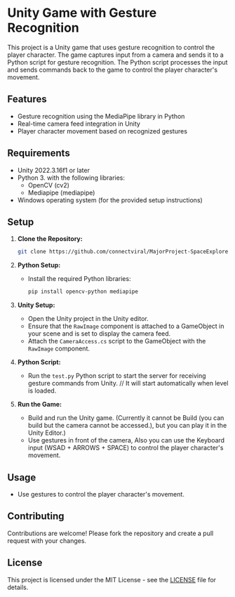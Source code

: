 # Unity Game with Gesture Recognition

This project is a Unity game that uses gesture recognition to control the player character. The game captures input from a camera and sends it to a Python script for gesture recognition. The Python script processes the input and sends commands back to the game to control the player character's movement.

## Features

- Gesture recognition using the MediaPipe library in Python
- Real-time camera feed integration in Unity
- Player character movement based on recognized gestures

## Requirements

- Unity 2022.3.16f1 or later
- Python 3. with the following libraries:
  - OpenCV (cv2)
  - Mediapipe (mediapipe)
- Windows operating system (for the provided setup instructions)

## Setup

1. **Clone the Repository:**

   ```bash
   git clone https://github.com/connectviral/MajorProject-SpaceExplorer.git
   ```

2. **Python Setup:**

   - Install the required Python libraries:
     ```bash
     pip install opencv-python mediapipe
     ```

3. **Unity Setup:**

   - Open the Unity project in the Unity editor.
   - Ensure that the `RawImage` component is attached to a GameObject in your scene and is set to display the camera feed.
   - Attach the `CameraAccess.cs` script to the GameObject with the `RawImage` component.

4. **Python Script:**

   - Run the `test.py` Python script to start the server for receiving gesture commands from Unity. // It will start automatically when level is loaded.

5. **Run the Game:**

   - Build and run the Unity game. (Currently it cannot be Build (you can build but the camera cannot be accessed.), but you can play it in the Unity Editor.)
   - Use gestures in front of the camera, Also you can use the Keyboard input (WSAD + ARROWS + SPACE) to control the player character's movement.

## Usage

- Use gestures to control the player character's movement.

## Contributing

Contributions are welcome! Please fork the repository and create a pull request with your changes.

## License

This project is licensed under the MIT License - see the [LICENSE](https://licensed.neocities.org/) file for details.
